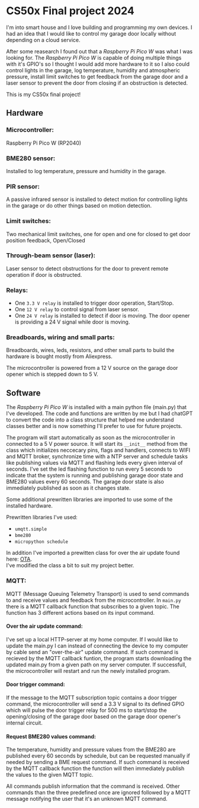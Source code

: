 # CS50x Final project 2024

I'm into smart house and I love building and programming my own devices.
I had an idea that I would like to control my garage door locally without depending on a cloud service.

After some reasearch I found out that a _Raspberry Pi Pico W_ was what I was looking for.
The _Raspberry Pi Pico W_ is capable of doing multiple things with it's GPIO's so I thought I would add more hardware to it
so I also could control lights in the garage, log temperature, humidity and atmospheric pressure, install limit switches to get
feedback from the garage door and a laser sensor to prevent the door from closing if an obstruction is detected.

This is my CS50x final project!

## Hardware

### Microcontroller:
Raspberry Pi Pico W (RP2040)

### BME280 sensor:
Installed to log temperature, pressure and humidity in the garage.

### PIR sensor:
A passive infrared sensor is installed to detect motion for controlling lights in the garage or do other things based on motion detection.

### Limit switches:
Two mechanical limit switches, one for open and one for closed to get door position feedback, Open/Closed

### Through-beam sensor (laser):
Laser sensor to detect obstructions for the door to prevent remote operation if door is obstructed.

### Relays:
- One ```3.3 V relay``` is installed to trigger door operation, Start/Stop.
- One ```12 V relay``` to control signal from laser sensor.
- One ```24 V relay``` is installed to detect if door is moving. The door opener is providing a 24 V signal while door is moving.

### Breadboards, wiring and small parts:
Breadboards, wires, leds, resistors, and other small parts to build the hardware is bought mostly from Aliexpress.

The microcontroller is powered from a 12 V source on the garage door opener which is stepped down to 5 V.

## Software
The _Raspberry Pi Pico W_ is installed with a main python file (main.py) that I've developed.
The code and functions are written by me but I had chatGPT to convert the code into a class structure that helped me understand classes better
and is now something I'll prefer to use for future projects. <br>

The program will start automatically as soon as the microcontroller in connected to a 5 V power source.
It will start its ```__init__``` method from the class which initializes neccecary pins, flags and handlers, connects to WIFI and MQTT broker, synchronize time with a NTP server
and schedule tasks like publishing values via MQTT and flashing leds every given interval of seconds.
I've set the led flashing function to run every 5 seconds to indicate that the system is running and publishing garage door state and BME280 values every 60 seconds.
The garage door state is also immediately published as soon as it changes state.

Some additional prewritten libraries are imported to use some of the installed hardware.

Prewritten libraries I've used:
- ```umqtt.simple```
- ```bme280```
- ```micropython schedule```

In addition I've imported a prewitten class for over the air update found here: [OTA](https://github.com/kevinmcaleer/ota). <br>
I've modified the class a bit to suit my project better.

### MQTT:
MQTT (Message Queuing Telemetry Transport) is used to send commands to and receive values and feedback from the microcontroller.
In ```main.py``` there is a MQTT callback function that subscribes to a given topic. The function has 3 different actions based on its input command.

#### Over the air update command:
I've set up a local HTTP-server at my home computer. If I would like to update the main.py I can instead of connecting the device to my computer by cable send an "over-the-air" update command.
If such command is recieved by the MQTT callback funtion, the program starts downloading the updated main.py from a given path on my server computer. If successfull, the microcontroller will restart and run the newly installed program.

#### Door trigger command:
If the message to the MQTT subscription topic contains a door trigger command, the microcontroller will send a 3.3 V signal to its defined GPIO which will pulse the door trigger relay for 500 ms to start/stop the opening/closing of the garage door based on the garage door opener's internal circuit.

#### Request BME280 values command:
The temperature, humidity and pressure values from the BME280 are published every 60 seconds by schedule, but can be requested manually if needed by sending a BME request command. If such command is received by the MQTT callback function the function will then immediately publish the values to the given MQTT topic.

All commands publish information that the command is received. Other commands than the three predefined once are ignored followed by a MQTT message notifying the user that it's an unknown MQTT command.






